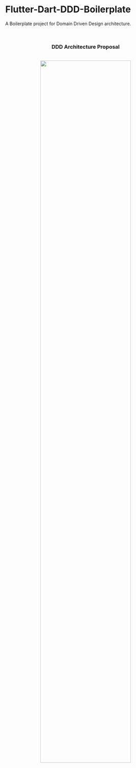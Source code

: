 # Flutter-Dart-DDD-Boilerplate
A Boilerplate project for Domain Driven Design architecture.

<br />

<h3 align="center">DDD Architecture Proposal</h3>

<br />

<center><img src="https://resocoder.com/wp-content/uploads/2020/03/DDD-Flutter-Diagram-v3.svg" style="display: block; margin-left: auto; margin-right: auto; width: 75%;"/></center>

<br />
